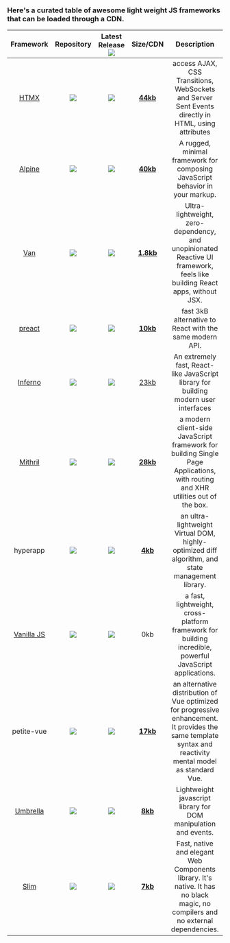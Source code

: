 ### Here's a curated table of awesome light weight JS frameworks that can be loaded through a CDN.

|Framework|Repository|Latest Release![](https://img.shields.io/badge/Month-Year-white?style=flat)|Size/CDN|Description|
|:-:|:-:|:-:|:-:|:-:|
|[HTMX](https://htmx.org/)|[![](https://img.shields.io/github/stars/bigskysoftware/htmx.svg?style=social&label=Star)](https://github.com/bigskysoftware/htmx)|[![](https://img.shields.io/badge/JAN-24-green?style=flat)](https://github.com/bigskysoftware/htmx/releases)|[**44kb**](https://unpkg.com/browse/htmx.org/dist/)|access AJAX, CSS Transitions, WebSockets and Server Sent Events directly in HTML, using attributes|
|[Alpine](https://alpinejs.dev/) |[![](https://img.shields.io/github/stars/alpinejs/alpine.svg?style=social&label=Star)](https://github.com/alpinejs/alpine) |[![](https://img.shields.io/badge/NOV-23-green?style=flat)](https://github.com/alpinejs/alpine/releases)|[**40kb**](https://cdn.jsdelivr.net/npm/alpinejs/dist/cdn.min.js)| A rugged, minimal framework for composing JavaScript behavior in your markup.|
|[Van](https://vanjs.org)|[![](https://img.shields.io/github/stars/vanjs-org/van.svg?style=social&label=Star)](https://github.com/vanjs-org/van)|[![](https://img.shields.io/badge/DEC-23-green?style=flat)](https://github.com/vanjs-org/van/releases)|[**1.8kb**](https://cdn.jsdelivr.net/gh/vanjs-org/van/public/van-latest.min.js)|Ultra-lightweight, zero-dependency, and unopinionated Reactive UI framework, feels like building React apps, without JSX.|
[preact](https://preactjs.com/)|[![](https://img.shields.io/github/stars/preactjs/preact.svg?style=social&label=Star)](https://github.com/preactjs/preact)|[![](https://img.shields.io/badge/DEC-23-green?style=flat)](https://github.com/preactjs/preact/releases)|[**10kb**](https://unpkg.com/preact/dist/preact.js)|fast 3kB alternative to React with the same modern API.|
|[Inferno](https://infernojs.org/)|[![](https://img.shields.io/github/stars/infernojs/inferno.svg?style=social&label=Star)](https://github.com/infernojs/inferno)|[![](https://img.shields.io/badge/DEC-23-green?style=flat)](https://github.com/infernojs/inferno/releases)|[23kb](https://cdn.jsdelivr.net/npm/inferno/dist/inferno.min.js)|An extremely fast, React-like JavaScript library for building modern user interfaces|
[Mithril](https://mithril.js.org/)|[![](https://img.shields.io/github/stars/MithrilJS/mithril.js.svg?style=social&label=Star)](https://github.com/MithrilJS/mithril.js)|[![](https://img.shields.io/badge/JAN-23-yellow?style=flat)](https://github.com/MithrilJS/mithril.js/releases) |[**28kb**](https://unpkg.com/mithril/mithril.min.js)| a modern client-side JavaScript framework for building Single Page Applications, with routing and XHR utilities out of the box.|
|hyperapp|[![](https://img.shields.io/github/stars/jorgebucaran/hyperapp.svg?style=social&label=Star)](https://github.com/jorgebucaran/hyperapp) |[![](https://img.shields.io/badge/JUL-19-darkred?style=flat)](https://github.com/jorgebucaran/hyperapp/releases)|[**4kb**](https://cdn.jsdelivr.net/npm/hyperapp/index.min.js)| an ultra-lightweight Virtual DOM, highly-optimized diff algorithm, and state management library.|
|[Vanilla JS](http://vanilla-js.com/)|[![](https://img.shields.io/github/stars/tc39/ecma262.svg?style=social&label=Star)](https://github.com/tc39/ecma262)|[![](https://img.shields.io/badge/2023-x?style=flat)](https://github.com/tc39/ecma262/releases)|0kb| a fast, lightweight, cross-platform framework for building incredible, powerful JavaScript applications.|
|petite-vue|[![](https://img.shields.io/github/stars/vuejs/petite-vue.svg?style=social&label=Star)](https://github.com/vuejs/petite-vue) |[![](https://img.shields.io/badge/JAN-22-red?style=flat)](https://github.com/vuejs/petite-vue/tags)|[**17kb**](https://unpkg.com/petite-vue/dist/petite-vue.es.js)| an alternative distribution of Vue optimized for progressive enhancement. It provides the same template syntax and reactivity mental model as standard Vue.|
|[Umbrella](https://umbrellajs.com)|[![](https://img.shields.io/github/stars/franciscop/umbrella.svg?style=social&label=Star)](https://github.com/franciscop/umbrella)|[![](https://img.shields.io/badge/JAN-22-red?style=flat)](https://github.com/franciscop/umbrella/tags)|[**8kb**](https://cdn.jsdelivr.net/npm/umbrellajs)|Lightweight javascript library for DOM manipulation and events.|
|[Slim](http://slimjs.com/)|[![](https://img.shields.io/github/stars/slimjs/slim.js.svg?style=social&label=Star)](https://github.com/slimjs/slim.js)|[![](https://img.shields.io/badge/OCT-21-darkred?style=flat)](https://github.com/slimjs/slim.js/tags)|[**7kb**](https://unpkg.com/slim-js/dist/index.js?module)|Fast, native and elegant Web Components library. It's native. It has no black magic, no compilers and no external dependencies. |
